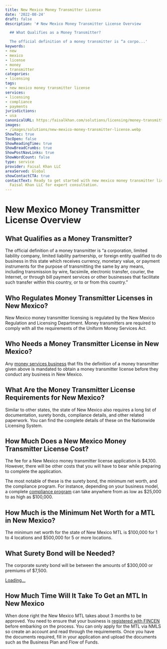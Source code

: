 ```yaml
---
title: New Mexico Money Transmitter License
date: '2022-08-24'
draft: false
description: '# New Mexico Money Transmitter License Overview

  ## What Qualifies as a Money Transmitter?

  The official definition of a money transmitter is “a corpo...'
keywords:
- new
- mexico
- license
- money
- transmitter
categories:
- licensing
tags:
- new mexico money transmitter license
services:
- licensing
- compliance
- payments
jurisdictions:
- usa
canonicalURL: https:/faisalkhan.com/solutions/licensing/money-transmitter-license-mtl/new-mexico-money-transmitter-license/
images:
- /images/solutions/new-mexico-money-transmitter-license.webp
ShowToc: true
TocOpen: false
ShowReadingTime: true
ShowBreadCrumbs: true
ShowPostNavLinks: true
ShowWordCount: false
type: service
provider: Faisal Khan LLC
areaServed: Global
showContactCTA: true
contactText: Ready to get started with new mexico money transmitter license? Contact
  Faisal Khan LLC for expert consultation.
---
```


# New Mexico Money Transmitter License Overview

## What Qualifies as a Money Transmitter?

The official definition of a money transmitter is “a corporation, limited liability company, limited liability partnership, or foreign entity qualified to do business in this state which receives currency, monetary value, or payment instruments for the purpose of transmitting the same by any means, including transmission by wire, facsimile, electronic transfer, courier, the Internet, or through bill payment services or other businesses that facilitate such transfer within this country, or to or from this country.”

## Who Regulates Money Transmitter Licenses in New Mexico?

New Mexico money transmitter licensing is regulated by the New Mexico Regulation and Licensing Department. Money transmitters are required to comply with all the requirements of the Uniform Money Services Act.

## Who Needs a Money Transmitter License in New Mexico?

Any [money services business](https://faisalkhan.com/solutions/licensing/money-services-business-msb/) that fits the definition of a money transmitter given above is mandated to obtain a money transmitter license before they conduct any business in New Mexico.

## What Are the Money Transmitter License Requirements for New Mexico?

Similar to other states, the state of New Mexico also requires a long list of documentation, surety bonds, compliance details, and other related paperwork. You can find the complete details of these on the Nationwide Licensing System.

## How Much Does a New Mexico Money Transmitter License Cost?

The fee for a New Mexico money transmitter license application is $4,100. However, there will be other costs that you will have to bear while preparing to complete the application.

The most notable of these is the surety bond, the minimum net worth, and the compliance program. For instance, depending on your business model, a complete [compliance program](https://faisalkhan.com/knowledge-hub/resources-and-references/compliance-program/) can take anywhere from as low as $25,000 to as high as $100,000.

## How Much is the Minimum Net Worth for a MTL in New Mexico?

The minimum net worth for the state of New Mexico MTL is $100,000 for 1 to 4 locations and $500,000 for 5 or more locations.

## What Surety Bond will be Needed?

The corporate surety bond will be between the amounts of $300,000 or premiums of $7,500.

[Loading...](https://fkhan.gumroad.com/l/new-mexico-money-transmitter-license-cost)

## How Much Time Will It Take To Get an MTL In New Mexico

When done right the New Mexico MTL takes about 3 months to be approved. You need to ensure that your business is [registered with FINCEN](https://faisalkhan.com/knowledge-hub/resources-and-references/fincen-registration/) before embarking on the process. You can only apply for the MTL via NMLS so create an account and read through the requirements. Once you have the documents required, fill in your application and upload the documents such as the Business Plan and Flow of Funds.